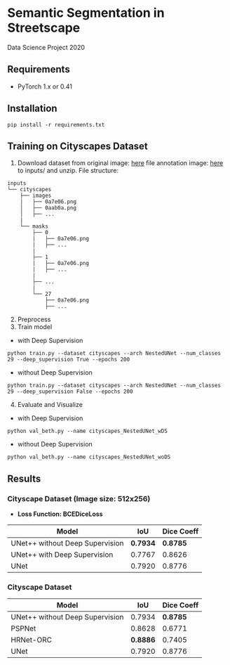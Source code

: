 # Semantic Segmentation in Streetscape
Data Science Project 2020

## Requirements
* PyTorch 1.x or 0.41

## Installation
```
pip install -r requirements.txt
```

## Training on Cityscapes Dataset
1. Download dataset from 
original image: [here](https://www.cityscapes-dataset.com/file-handling/?packageID=3)
file annotation image: [here](https://www.cityscapes-dataset.com/file-handling/?packageID=1) 
to inputs/ and unzip.
File structure:
```
inputs
└── cityscapes
    ├── images
    |   ├── 0a7e06.png
    │   ├── 0aab0a.png
    │   ├── ...
    |
    └── masks
        ├── 0
        |   ├── 0a7e06.png
        |   ├── ...
        |
        ├── 1
        |   ├── 0a7e06.png
        |   ├── ...
        |
        ├── ...
        | 
        └── 27
            ├── 0a7e06.png
            ├── ...
```
2. Preprocess
3. Train model
* with Deep Supervision
```
python train.py --dataset cityscapes --arch NestedUNet --num_classes 29 --deep_supervision True --epochs 200
``` 
* without Deep Supervision
```
python train.py --dataset cityscapes --arch NestedUNet --num_classes 29 --deep_supervision False --epochs 200
```
4. Evaluate and Visualize
* with Deep Supervision
```
python val_beth.py --name cityscapes_NestedUNet_wDS
```
* without Deep Supervision
```
python val_beth.py --name cityscapes_NestedUNet_woDS
```

## Results
### Cityscape Dataset (Image size: 512x256)
* **Loss Function: BCEDiceLoss**

| Model                           | IoU        | Dice Coeff |
| ------------------------------- | ---------- | ---------- |
| UNet++ without Deep Supervision | **0.7934** | **0.8785** |
| UNet++ with Deep Supervision    | 0.7767     | 0.8626     |
| UNet                            | 0.7920     | 0.8776     |

### Cityscape Dataset

| Model                           | IoU        | Dice Coeff |
| ------------------------------- | ---------- | ---------- |
| UNet++ without Deep Supervision | 0.7934     | **0.8785** |
| PSPNet                          | 0.8628     | 0.6771     |
| HRNet-ORC                       | **0.8886** | 0.7405     |
| UNet                            | 0.7920     | 0.8776     |
